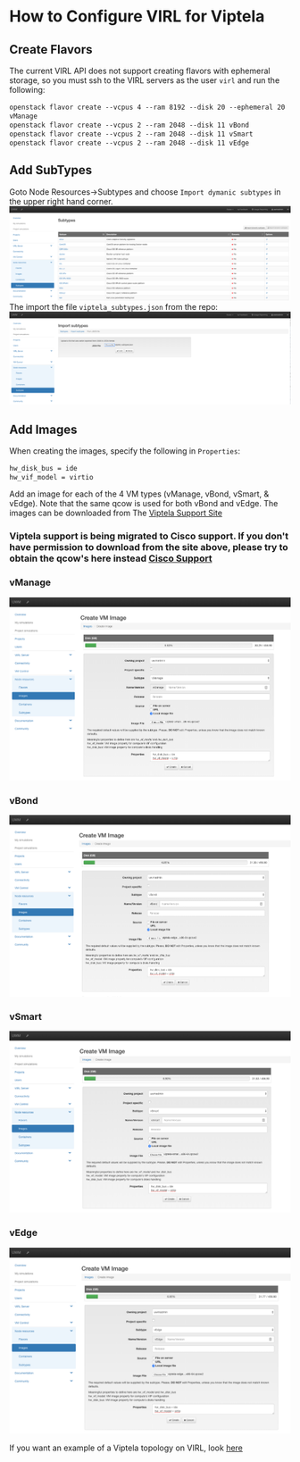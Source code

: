# How to Configure VIRL for Viptela

## Create Flavors
The current VIRL API does not support creating flavors with ephemeral storage, so you must ssh to the VIRL servers as the user `virl` and run the following:

```
openstack flavor create --vcpus 4 --ram 8192 --disk 20 --ephemeral 20 vManage
openstack flavor create --vcpus 2 --ram 2048 --disk 11 vBond
openstack flavor create --vcpus 2 --ram 2048 --disk 11 vSmart
openstack flavor create --vcpus 2 --ram 2048 --disk 11 vEdge
```

## Add SubTypes
Goto Node Resources->Subtypes and choose `Import dymanic subtypes` in the upper right hand corner.
![Alt Text](subtypes1.png)
The import the file `viptela_subtypes.json` from the repo:
![Alt Text](subtypes2.png)

## Add Images
When creating the images, specify the following in `Properties`:

```angular2html
hw_disk_bus = ide
hw_vif_model = virtio
```

Add an image for each of the 4 VM types (vManage, vBond, vSmart, & vEdge).  Note that the same qcow is used for both vBond and vEdge.  The images can be downloaded from The [Viptela Support Site](http://support.viptela.com/)

### Viptela support is being migrated to Cisco support.  If you don't have permission to download from the site above, please try to obtain the qcow's here instead [Cisco Support](https://software.cisco.com/download/home/286320995/type)

### vManage
![Alt Text](vManage_image.png)
### vBond
![Alt Text](vBond_image.png)
### vSmart
![Alt Text](vSmart_image.png)
### vEdge
![Alt Text](vEdge_image.png)

If you want an example of a Viptela topology on VIRL, look [here](https://github.com/virlfiles/sdwan)

